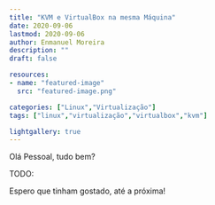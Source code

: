 ```yaml
---
title: "KVM e VirtualBox na mesma Máquina"
date: 2020-09-06
lastmod: 2020-09-06
author: Enmanuel Moreira
description: ""
draft: false

resources:
- name: "featured-image"
  src: "featured-image.png"

categories: ["Linux","Virtualização"]
tags: ["linux","virtualização","virtualbox","kvm"]

lightgallery: true
---
```


<!--more-->

Olá Pessoal, tudo bem?

TODO:

Espero que tinham gostado, até a próxima!
